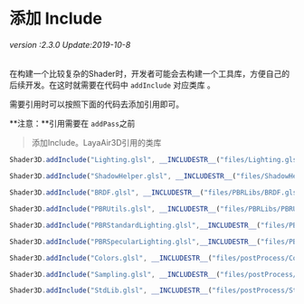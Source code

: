 # 添加 Include

###### *version :2.3.0   Update:2019-10-8*

在构建一个比较复杂的Shader时，开发者可能会去构建一个工具库，方便自己的后续开发。在这时就需要在代码中 `addInclude` 对应类库 。

需要引用时可以按照下面的代码去添加引用即可。

**注意：**引用需要在 `addPass`之前

> 添加Include。LayaAir3D引用的类库

```typescript
Shader3D.addInclude("Lighting.glsl", __INCLUDESTR__("files/Lighting.glsl"));

Shader3D.addInclude("ShadowHelper.glsl", __INCLUDESTR__("files/ShadowHelper.glsl"));

Shader3D.addInclude("BRDF.glsl", __INCLUDESTR__("files/PBRLibs/BRDF.glsl"));

Shader3D.addInclude("PBRUtils.glsl", __INCLUDESTR__("files/PBRLibs/PBRUtils.glsl"));

Shader3D.addInclude("PBRStandardLighting.glsl",__INCLUDESTR__("files/PBRLibs/PBRStandardLighting.glsl"));

Shader3D.addInclude("PBRSpecularLighting.glsl",__INCLUDESTR__("files/PBRLibs/PBRSpecularLighting.glsl"));

Shader3D.addInclude("Colors.glsl", __INCLUDESTR__("files/postProcess/Colors.glsl"));

Shader3D.addInclude("Sampling.glsl", __INCLUDESTR__("files/postProcess/Sampling.glsl"));

Shader3D.addInclude("StdLib.glsl", __INCLUDESTR__("files/postProcess/StdLib.glsl"));
```

